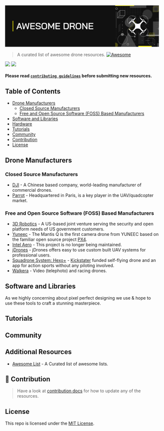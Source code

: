 ![Awesome Drone](img/github-header-strip.png)

> A curated list of awesome drone resources. [![Awesome](https://awesome.re/badge.svg)](https://awesome.re)

[![](https://img.shields.io/badge/%E2%9D%A4-ardupilot.org-0a0a0a.svg?style=flat&colorA=0a0a0a)](https://ardupilot.org/)
[![](https://img.shields.io/badge/%E2%9D%A4-dronecode.org-0a0a0a.svg?style=flat&colorA=0a0a0a)](https://www.dronecode.org/)

#### Please read [`contributing guidelines`](./contributing.md) before submitting new resources.

## Table of Contents
- [Drone Manufacturers](#drone-manufacturers)
    - [Closed Source Manufacturers](#closed-source-manufacturers)
    - [Free and Open Source Software (FOSS) Based Manufacturers](#free-and-open-source-software-(FOSS)-based-manufacturers)
- [Software and Libraries](#software-and-libraries)
- [Hardware](#hardware)
- [Tutorials](#tutorials)
- [Community](#community)
- [Contribution](#contribution)
- [License](#license)

## Drone Manufacturers

### Closed Source Manufacturers
- [DJI](https://www.dji.com/) - A Chinese based company, world-leading manufacturer of commercial drones.
- [Parrot](https://www.parrot.com/us/) - Headquartered in Paris, is a key player in the UAV/quadcopter market.

### Free and Open Source Software (FOSS) Based Manufacturers
- [3D Robotics](https://www.3dr.com/) - A US-based joint venture serving the security and open platform needs of US government customers.
- [Yuneec](https://www.yuneec.com/en_GB/home.html) - The Mantis Q is the first camera drone from YUNEEC based on the familiar open source project [PX4](https://px4.io/).
- [Intel Aero](https://github.com/intel-aero/meta-intel-aero/wiki) - This project is no longer being maintained.
- [jDrones](http://www.jdrones.com/) - jDrones offers easy to use custom built UAV systems for professional users.
- [Squadrone System: Hexo+](https://hexoplus.com/) - [Kickstater](https://www.kickstarter.com/projects/sqdr/hexo-your-autonomous-aerial-camera?ref=discovery&term=hexo%2B) funded self-flying drone and an app for action sports without any piloting involved.
- [Walkera](https://www.walkera.com/) - Video (telephoto) and racing drones.


## Software and Libraries
As we highly concerning about pixel perfect designing we use & hope to use these tools to craft a stunning masterpiece.

## Tutorials

## Community

## Additional Resources

- [Awesome List](https://github.com/sindresorhus/awesome) - A Curated list of awesome lists.

## 🙌 Contribution

> Have a look at [contribution docs](./CONTRIBUTING.md) for how to update any of the resources.

## License

This repo is licensed under the [MIT License](./LICENSE).